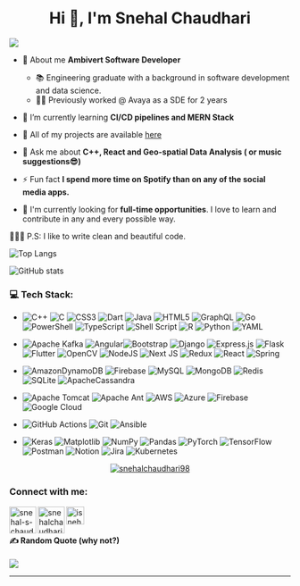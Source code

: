 <h1 align="center">Hi 👋, I'm Snehal Chaudhari</h1>

[![](https://visitcount.itsvg.in/api?id=snehalchadhari98&icon=5&color=0)](https://visitcount.itsvg.in)

- 🔭 About me **Ambivert Software Developer**

  - 📚 Engineering graduate with a background in software development and data science.
  - 👩‍💻 Previously worked @ Avaya as a SDE for 2 years

- 🌱 I’m currently learning **CI/CD pipelines and MERN Stack**

- 🌟 All of my projects are available [here](https://snehalchaudhari98.github.io/)

- 💬 Ask me about **C++, React and Geo-spatial Data Analysis ( or music suggestions😎)**

- ⚡ Fun fact **I spend more time on Spotify than on any of the social media apps.**

- 💼 I'm currently looking for **full-time opportunities**. I love to learn and contribute in any and every possible way.

👨🏽‍💻 P.S: I like to write clean and beautiful code.

![Top Langs](https://github-readme-stats.vercel.app/api/top-langs/?username=snehalchaudhari98&layout=compact&theme=algolia)

![GitHub stats](https://github-readme-stats.vercel.app/api?username=snehalchaudhari98&custom_title=Stats&show_icons=true&theme=algolia)

<!-- <p><img align="center" src="https://github-readme-streak-stats.herokuapp.com/?user=snehalchaudhari98&" alt="snehalchaudhari98" /></p> -->

### 💻 Tech Stack:

- ![C++](https://img.shields.io/badge/c++-%2300599C.svg?style=plastic&logo=c%2B%2B&logoColor=white) ![C](https://img.shields.io/badge/c-%2300599C.svg?style=plastic&logo=c&logoColor=white) ![CSS3](https://img.shields.io/badge/css3-%231572B6.svg?style=plastic&logo=css3&logoColor=white) ![Dart](https://img.shields.io/badge/dart-%230175C2.svg?style=plastic&logo=dart&logoColor=white) ![Java](https://img.shields.io/badge/java-%23ED8B00.svg?style=plastic&logo=openjdk&logoColor=white) ![HTML5](https://img.shields.io/badge/html5-%23E34F26.svg?style=plastic&logo=html5&logoColor=white) ![GraphQL](https://img.shields.io/badge/-GraphQL-E10098?style=plastic&logo=graphql&logoColor=white) ![Go](https://img.shields.io/badge/go-%2300ADD8.svg?style=plastic&logo=go&logoColor=white) ![PowerShell](https://img.shields.io/badge/PowerShell-%235391FE.svg?style=plastic&logo=powershell&logoColor=white) ![TypeScript](https://img.shields.io/badge/typescript-%23007ACC.svg?style=plastic&logo=typescript&logoColor=white) ![Shell Script](https://img.shields.io/badge/shell_script-%23121011.svg?style=plastic&logo=gnu-bash&logoColor=white) ![R](https://img.shields.io/badge/r-%23276DC3.svg?style=plastic&logo=r&logoColor=white) ![Python](https://img.shields.io/badge/python-3670A0?style=plastic&logo=python&logoColor=ffdd54) ![YAML](https://img.shields.io/badge/yaml-%23ffffff.svg?style=plastic&logo=yaml&logoColor=151515)

- ![Apache Kafka](https://img.shields.io/badge/Apache%20Kafka-000?style=plastic&logo=apachekafka) ![Angular](https://img.shields.io/badge/angular-%23DD0031.svg?style=plastic&logo=angular&logoColor=white)![Bootstrap](https://img.shields.io/badge/bootstrap-%238511FA.svg?style=plastic&logo=bootstrap&logoColor=white) ![Django](https://img.shields.io/badge/django-%23092E20.svg?style=plastic&logo=django&logoColor=white) ![Express.js](https://img.shields.io/badge/express.js-%23404d59.svg?style=plastic&logo=express&logoColor=%2361DAFB) ![Flask](https://img.shields.io/badge/flask-%23000.svg?style=plastic&logo=flask&logoColor=white) ![Flutter](https://img.shields.io/badge/Flutter-%2302569B.svg?style=plastic&logo=Flutter&logoColor=white) ![OpenCV](https://img.shields.io/badge/opencv-%23white.svg?style=plastic&logo=opencv&logoColor=white) ![NodeJS](https://img.shields.io/badge/node.js-6DA55F?style=plastic&logo=node.js&logoColor=white) ![Next JS](https://img.shields.io/badge/Next-black?style=plastic&logo=next.js&logoColor=white) ![Redux](https://img.shields.io/badge/redux-%23593d88.svg?style=plastic&logo=redux&logoColor=white) ![React](https://img.shields.io/badge/react-%2320232a.svg?style=plastic&logo=react&logoColor=%2361DAFB) ![Spring](https://img.shields.io/badge/spring-%236DB33F.svg?style=plastic&logo=spring&logoColor=white)

- ![AmazonDynamoDB](https://img.shields.io/badge/Amazon%20DynamoDB-4053D6?style=plastic&logo=Amazon%20DynamoDB&logoColor=white) ![Firebase](https://img.shields.io/badge/firebase-a08021?style=plastic&logo=firebase&logoColor=ffcd34) ![MySQL](https://img.shields.io/badge/mysql-4479A1.svg?style=plastic&logo=mysql&logoColor=white) ![MongoDB](https://img.shields.io/badge/MongoDB-%234ea94b.svg?style=plastic&logo=mongodb&logoColor=white) ![Redis](https://img.shields.io/badge/redis-%23DD0031.svg?style=plastic&logo=redis&logoColor=white) ![SQLite](https://img.shields.io/badge/sqlite-%2307405e.svg?style=plastic&logo=sqlite&logoColor=white) ![ApacheCassandra](https://img.shields.io/badge/cassandra-%231287B1.svg?style=plastic&logo=apache-cassandra&logoColor=white)

- ![Apache Tomcat](https://img.shields.io/badge/apache%20tomcat-%23F8DC75.svg?style=plastic&logo=apache-tomcat&logoColor=black) ![Apache Ant](https://img.shields.io/badge/Apache%20Ant-A81C7D?style=plastic&logo=Apache%20Ant&logoColor=white) ![AWS](https://img.shields.io/badge/AWS-%23FF9900.svg?style=plastic&logo=amazon-aws&logoColor=white) ![Azure](https://img.shields.io/badge/azure-%230072C6.svg?style=plastic&logo=microsoftazure&logoColor=white) ![Firebase](https://img.shields.io/badge/firebase-%23039BE5.svg?style=plastic&logo=firebase) ![Google Cloud](https://img.shields.io/badge/GoogleCloud-%234285F4.svg?style=plastic&logo=google-cloud&logoColor=white)

- ![GitHub Actions](https://img.shields.io/badge/github%20actions-%232671E5.svg?style=plastic&logo=githubactions&logoColor=white) ![Git](https://img.shields.io/badge/git-%23F05033.svg?style=plastic&logo=git&logoColor=white) ![Ansible](https://img.shields.io/badge/ansible-%231A1918.svg?style=plastic&logo=ansible&logoColor=white)

- ![Keras](https://img.shields.io/badge/Keras-%23D00000.svg?style=plastic&logo=Keras&logoColor=white) ![Matplotlib](https://img.shields.io/badge/Matplotlib-%23ffffff.svg?style=plastic&logo=Matplotlib&logoColor=black) ![NumPy](https://img.shields.io/badge/numpy-%23013243.svg?style=plastic&logo=numpy&logoColor=white) ![Pandas](https://img.shields.io/badge/pandas-%23150458.svg?style=plastic&logo=pandas&logoColor=white) ![PyTorch](https://img.shields.io/badge/PyTorch-%23EE4C2C.svg?style=plastic&logo=PyTorch&logoColor=white) ![TensorFlow](https://img.shields.io/badge/TensorFlow-%23FF6F00.svg?style=plastic&logo=TensorFlow&logoColor=white) ![Postman](https://img.shields.io/badge/Postman-FF6C37?style=plastic&logo=postman&logoColor=white) ![Notion](https://img.shields.io/badge/Notion-%23000000.svg?style=plastic&logo=notion&logoColor=white) ![Jira](https://img.shields.io/badge/jira-%230A0FFF.svg?style=plastic&logo=jira&logoColor=white) ![Kubernetes](https://img.shields.io/badge/kubernetes-%23326ce5.svg?style=plastic&logo=kubernetes&logoColor=white)

<p align="center"> <a href="https://github.com/ryo-ma/github-profile-trophy"><img src="https://github-profile-trophy.vercel.app/?username=snehalchaudhari98" alt="snehalchaudhari98" /></a> </p>

<h3 align="left">Connect with me:</h3>
<p align="left">
<a href="https://linkedin.com/in/snehal-s-chaudhari" target="blank"> <img align="left"  width="48" height="48" src="https://img.icons8.com/color/144/linkedin.png" alt="snehal-s-chaudhari"/> </a>
 
<a href="https://www.leetcode.com/snehalchaudhari" target="blank"> <img align="left" width="48" height="48" src="https://img.icons8.com/external-tal-revivo-shadow-tal-revivo/48/external-level-up-your-coding-skills-and-quickly-land-a-job-logo-shadow-tal-revivo.png" alt="snehalchaudhari" /> </a>

<a href="https://www.hackerrank.com/isnehalchaudhari" target="blank"> <img align="center" src="https://img.icons8.com/windows/32/hackerrank.png" alt="isnehalchaudhari" width="32" height="32" /> </a>

</p>

#### ✍️ Random Quote (why not?)
![](https://quotes-github-readme.vercel.app/api?type=horizontal&theme=dark)

---
